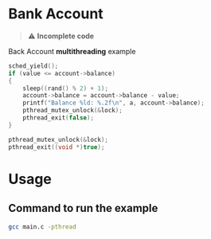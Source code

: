 # Bank Account
> :warning: **Incomplete code**

Back Account **multithreading** example

```c
sched_yield();
if (value <= account->balance)
{
    sleep((rand() % 2) + 1);
    account->balance = account->balance - value;
    printf("Balance %ld: %.2f\n", a, account->balance);
    pthread_mutex_unlock(&lock);
    pthread_exit(false);
}

pthread_mutex_unlock(&lock);
pthread_exit((void *)true);
```


# Usage

## Command to run the example

```bash
gcc main.c -pthread
```
